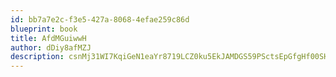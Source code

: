 ```yaml
---
id: bb7a7e2c-f3e5-427a-8068-4efae259c86d
blueprint: book
title: AfdMGuiwwH
author: dDiy8afMZJ
description: csnMj31WI7KqiGeN1eaYr8719LCZ0ku5EkJAMDGS59PSctsEpGfgHf00SHFIP6vMtw1Xk0I5nizdRfSHyDbwbL8gTqvUxOiJAson
---
```

